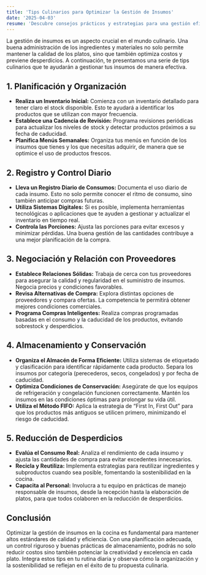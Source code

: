 ```yaml
---
title: 'Tips Culinarios para Optimizar la Gestión de Insumos'
date: '2025-04-03'
resume: 'Descubre consejos prácticos y estrategias para una gestión eficiente de insumos en la cocina, garantizando frescura, economía y excelencia en cada preparación.'
---
```


La gestión de insumos es un aspecto crucial en el mundo culinario. Una buena administración de los ingredientes y materiales no solo permite mantener la calidad de los platos, sino que también optimiza costos y previene desperdicios. A continuación, te presentamos una serie de tips culinarios que te ayudarán a gestionar tus insumos de manera efectiva.

## 1. Planificación y Organización

- **Realiza un Inventario Inicial:** Comienza con un inventario detallado para tener claro el stock disponible. Esto te ayudará a identificar los productos que se utilizan con mayor frecuencia.
- **Establece una Cadencia de Revisión:** Programa revisiones periódicas para actualizar los niveles de stock y detectar productos próximos a su fecha de caducidad.
- **Planifica Menús Semanales:** Organiza tus menús en función de los insumos que tienes y los que necesitas adquirir, de manera que se optimice el uso de productos frescos.

## 2. Registro y Control Diario

- **Lleva un Registro Diario de Consumos:** Documenta el uso diario de cada insumo. Esto no solo permite conocer el ritmo de consumo, sino también anticipar compras futuras.
- **Utiliza Sistemas Digitales:** Si es posible, implementa herramientas tecnológicas o aplicaciones que te ayuden a gestionar y actualizar el inventario en tiempo real.
- **Controla las Porciones:** Ajusta las porciones para evitar excesos y minimizar pérdidas. Una buena gestión de las cantidades contribuye a una mejor planificación de la compra.

## 3. Negociación y Relación con Proveedores

- **Establece Relaciones Sólidas:** Trabaja de cerca con tus proveedores para asegurar la calidad y regularidad en el suministro de insumos. Negocia precios y condiciones favorables.
- **Revisa Alternativas de Compra:** Explora distintas opciones de proveedores y compara ofertas. La competencia te permitirá obtener mejores condiciones comerciales.
- **Programa Compras Inteligentes:** Realiza compras programadas basadas en el consumo y la caducidad de los productos, evitando sobrestock y desperdicios.

## 4. Almacenamiento y Conservación

- **Organiza el Almacén de Forma Eficiente:** Utiliza sistemas de etiquetado y clasificación para identificar rápidamente cada producto. Separa los insumos por categoría (perecederos, secos, congelados) y por fecha de caducidad.
- **Optimiza Condiciones de Conservación:** Asegúrate de que los equipos de refrigeración y congelación funcionen correctamente. Mantén los insumos en las condiciones óptimas para prolongar su vida útil.
- **Utiliza el Método FIFO:** Aplica la estrategia de “First In, First Out” para que los productos más antiguos se utilicen primero, minimizando el riesgo de caducidad.

## 5. Reducción de Desperdicios

- **Evalúa el Consumo Real:** Analiza el rendimiento de cada insumo y ajusta las cantidades de compra para evitar excedentes innecesarios.
- **Recicla y Reutiliza:** Implementa estrategias para reutilizar ingredientes y subproductos cuando sea posible, fomentando la sostenibilidad en la cocina.
- **Capacita al Personal:** Involucra a tu equipo en prácticas de manejo responsable de insumos, desde la recepción hasta la elaboración de platos, para que todos colaboren en la reducción de desperdicios.

## Conclusión

Optimizar la gestión de insumos en la cocina es fundamental para mantener altos estándares de calidad y eficiencia. Con una planificación adecuada, un control riguroso y buenas prácticas de almacenamiento, podrás no solo reducir costos sino también potenciar la creatividad y excelencia en cada plato. Integra estos tips en tu rutina diaria y observa cómo la organización y la sostenibilidad se reflejan en el éxito de tu propuesta culinaria.